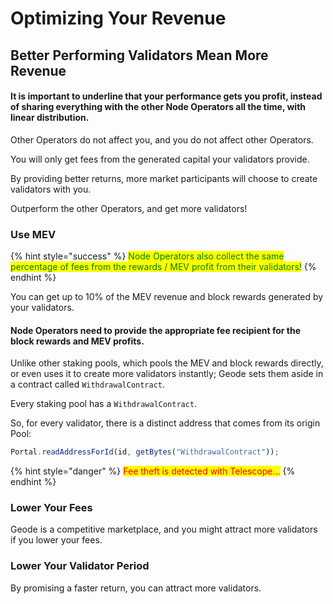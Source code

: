 # Optimizing Your Revenue

## Better Performing Validators Mean More Revenue

#### It is important to underline that your performance gets you profit, instead of sharing everything with the other Node Operators all the time, with linear distribution.

Other Operators do not affect you, and you do not affect other Operators.

You will only get fees from the generated capital your validators provide.

By providing better returns, more market participants will choose to create validators with you.

Outperform the other Operators, and get more validators!&#x20;

### Use MEV&#x20;

{% hint style="success" %}
<mark style="color:green;">Node Operators also collect the same percentage of fees from the rewards / MEV profit from their validators!</mark>
{% endhint %}

You can get up to 10% of the MEV revenue and block rewards generated by your validators.

#### Node Operators need to provide the appropriate fee recipient for the block rewards and MEV profits.

Unlike other staking pools, which pools the MEV and block rewards directly, or even uses it to create more validators instantly; Geode sets them aside in a contract called `WithdrawalContract`.&#x20;

Every staking pool has a `WithdrawalContract`.

So, for every validator, there is a distinct address that comes from its origin Pool:

```javascript
Portal.readAddressForId(id, getBytes("WithdrawalContract"));
```

{% hint style="danger" %}
<mark style="color:red;">Fee theft is detected with Telescope...</mark>
{% endhint %}

### Lower Your Fees

Geode is a competitive marketplace, and you might attract more validators if you lower your fees.

### Lower Your Validator Period

By promising a faster return, you can attract more validators.
